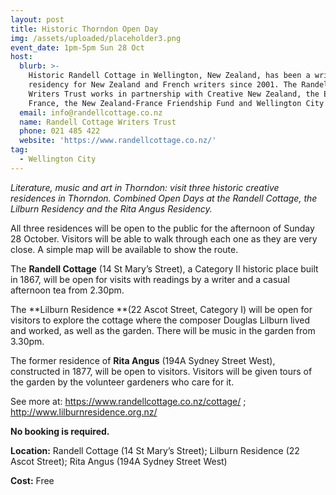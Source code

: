 ```yaml
---
layout: post
title: Historic Thorndon Open Day
img: /assets/uploaded/placeholder3.png
event_date: 1pm-5pm Sun 28 Oct
host:
  blurb: >-
    Historic Randell Cottage in Wellington, New Zealand, has been a writers’
    residency for New Zealand and French writers since 2001. The Randell Cottage
    Writers Trust works in partnership with Creative New Zealand, the Embassy of
    France, the New Zealand-France Friendship Fund and Wellington City Council.
  email: info@randellcottage.co.nz
  name: Randell Cottage Writers Trust
  phone: 021 485 422
  website: 'https://www.randellcottage.co.nz/'
tag:
  - Wellington City
---
```

_Literature, music and art in Thorndon: visit three historic creative residences in Thorndon. Combined Open Days at the Randell Cottage, the Lilburn Residency and the Rita Angus Residency._

All three residences will be open to the public for the afternoon of Sunday 28 October.  Visitors will be able to walk through each one as they are very close.  A simple map will be available to show the route.  

The **Randell Cottage** (14 St Mary’s Street), a Category II historic place built in 1867, will be open for visits with readings by a writer and a casual afternoon tea from 2.30pm.

The **Lilburn Residence **(22 Ascot Street, Category I) will be open for visitors to explore the cottage where the composer Douglas Lilburn lived and worked, as well as the garden.  There will be music in the garden from 3.30pm.

The former residence of **Rita Angus** (194A Sydney Street West), constructed in 1877, will be open to visitors.   Visitors will be given tours of the garden by the volunteer gardeners who care for it.  

See more at: https://www.randellcottage.co.nz/cottage/
 ; http://www.lilburnresidence.org.nz/

**No booking is required.**

**Location:** Randell Cottage (14 St Mary’s Street); Lilburn Residence (22 Ascot Street); Rita Angus (194A Sydney Street West)

**Cost:** Free

